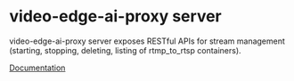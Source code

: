 # video-edge-ai-proxy server

video-edge-ai-proxy server exposes RESTful APIs for stream management (starting, stopping, deleting, listing of rtmp_to_rtsp containers).

[Documentation](https://chryscloud.com/documentation/chrysalis-edge-proxy-multiple-cameras-computer-vision-edge/)